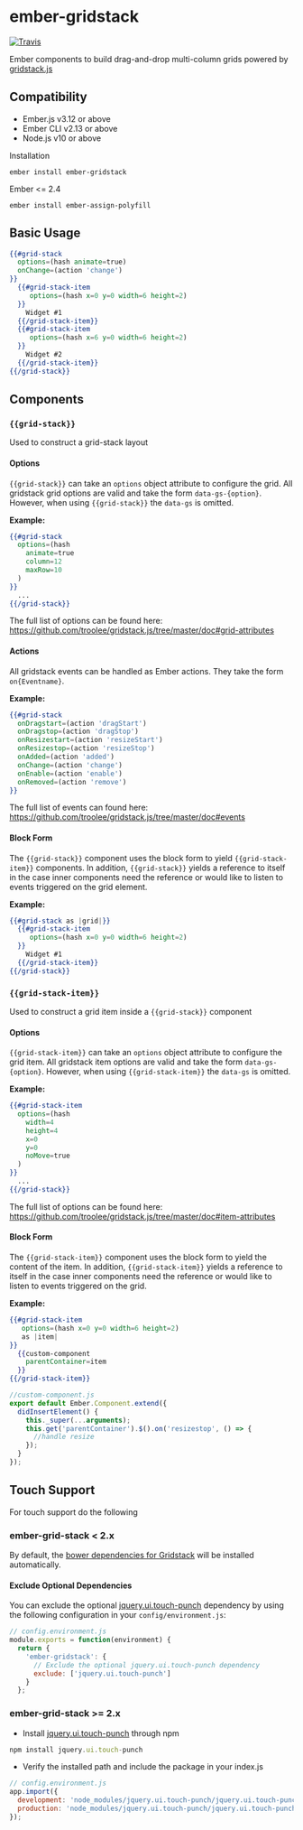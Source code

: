 # ember-gridstack
[![Travis][build-badge]][build]

Ember components to build drag-and-drop multi-column grids powered by [gridstack.js](https://troolee.github.io/gridstack.js/)


Compatibility
------------------------------------------------------------------------------

* Ember.js v3.12 or above
* Ember CLI v2.13 or above
* Node.js v10 or above


Installation

```
ember install ember-gridstack
```

Ember <= 2.4
```
ember install ember-assign-polyfill
```

## Basic Usage

```hbs
{{#grid-stack
  options=(hash animate=true)
  onChange=(action 'change')
}}
  {{#grid-stack-item
     options=(hash x=0 y=0 width=6 height=2)
  }}
    Widget #1
  {{/grid-stack-item}}
  {{#grid-stack-item
     options=(hash x=6 y=0 width=6 height=2)
  }}
    Widget #2
  {{/grid-stack-item}}
{{/grid-stack}}
```

## Components
### `{{grid-stack}}`

Used to construct a grid-stack layout

#### Options

`{{grid-stack}}` can take an `options` object attribute to configure the grid. All gridstack grid options are valid and take the form `data-gs-{option}`. However, when using `{{grid-stack}}` the `data-gs` is omitted.

**Example:**
```hbs
{{#grid-stack
  options=(hash
    animate=true
    column=12
    maxRow=10
  )
}}
  ...
{{/grid-stack}}
```

The full list of options can be found here: https://github.com/troolee/gridstack.js/tree/master/doc#grid-attributes

#### Actions

All gridstack events can be handled as Ember actions. They take the form `on{Eventname}`.

**Example:**
```hbs
{{#grid-stack
  onDragstart=(action 'dragStart')
  onDragstop=(action 'dragStop')
  onResizestart=(action 'resizeStart')
  onResizestop=(action 'resizeStop')
  onAdded=(action 'added')
  onChange=(action 'change')
  onEnable=(action 'enable')
  onRemoved=(action 'remove')
}}
```

The full list of events can found here: https://github.com/troolee/gridstack.js/tree/master/doc#events

#### Block Form

The `{{grid-stack}}` component uses the block form to yield `{{grid-stack-item}}` components. In addition, `{{grid-stack}}` yields a reference to itself in the case inner components need the reference or would like to listen to events triggered on the grid element.

**Example:**
```hbs
{{#grid-stack as |grid|}}
  {{#grid-stack-item
     options=(hash x=0 y=0 width=6 height=2)
  }}
    Widget #1
  {{/grid-stack-item}}
{{/grid-stack}}
```

### `{{grid-stack-item}}`

Used to construct a grid item inside a `{{grid-stack}}` component

#### Options

`{{grid-stack-item}}` can take an `options` object attribute to configure the grid item. All gridstack item options are valid and take the form `data-gs-{option}`. However, when using `{{grid-stack-item}}` the `data-gs` is omitted.

**Example:**
```hbs
{{#grid-stack-item
  options=(hash
    width=4
    height=4
    x=0
    y=0
    noMove=true
  )
}}
  ...
{{/grid-stack}}
```

The full list of options can be found here: https://github.com/troolee/gridstack.js/tree/master/doc#item-attributes

#### Block Form

The `{{grid-stack-item}}` component uses the block form to yield the content of the item. In addition, `{{grid-stack-item}}` yields a reference to itself in the case inner components need the reference or would like to listen to events triggered on the grid.

**Example:**
```hbs
{{#grid-stack-item
   options=(hash x=0 y=0 width=6 height=2)
   as |item|
}}
  {{custom-component
    parentContainer=item
  }}
{{/grid-stack-item}}
```

```js
//custom-component.js
export default Ember.Component.extend({
  didInsertElement() {
    this._super(...arguments);
    this.get('parentContainer').$().on('resizestop', () => {
      //handle resize
    });
  }
});
```

## Touch Support

For touch support do the following

### ember-grid-stack < 2.x

By default, the [bower dependencies for Gridstack](https://github.com/troolee/gridstack.js#requirements)
will be installed automatically.

#### Exclude Optional Dependencies

You can exclude the optional [jquery.ui.touch-punch](https://github.com/furf/jquery-ui-touch-punch) dependency by using
the following configuration in your `config/environment.js`:

```js
// config.environment.js
module.exports = function(environment) {
  return {
    'ember-gridstack': {
      // Exclude the optional jquery.ui.touch-punch dependency
      exclude: ['jquery.ui.touch-punch']
    }
  };
```

### ember-grid-stack >= 2.x

- Install [jquery.ui.touch-punch](https://www.npmjs.com/package/jquery-ui-touch-punch) through npm
```js
npm install jquery.ui.touch-punch
```

- Verify the installed path and include the package in your index.js
```js
// config.environment.js
app.import({
  development: 'node_modules/jquery.ui.touch-punch/jquery.ui.touch-punch.js',
  production: 'node_modules/jquery.ui.touch-punch/jquery.ui.touch-punch.min.js'
});
```

[build-badge]: https://travis-ci.org/yahoo/ember-gridstack.svg?branch=master
[build]: https://travis-ci.org/yahoo/ember-gridstack

